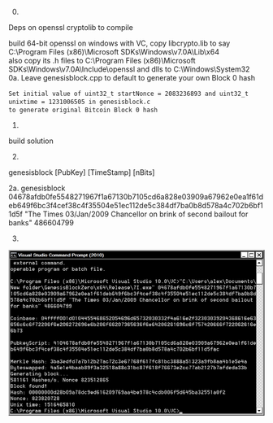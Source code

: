 0.
Deps on openssl cryptolib to compile

build 64-bit openssl on windows with VC, copy libcrypto.lib to say  C:\Program Files (x86)\Microsoft SDKs\Windows\v7.0A\Lib\x64  
also copy its .h files to C:\Program Files (x86)\Microsoft SDKs\Windows\v7.0A\Include\openssl
and dlls to C:\Windows\System32  
0a. Leave genesisblock.cpp to default to generate your own Block 0 hash

    Set initial value of uint32_t startNonce = 2083236893 and uint32_t unixtime = 1231006505 in genesisblock.c
    to generate original Bitcoin Block 0 hash

1.
build solution

2.
genesisblock [PubKey] [TimeStamp] [nBits]

2a.
genesisblock 04678afdb0fe5548271967f1a67130b7105cd6a828e03909a67962e0ea1f61deb649f6bc3f4cef38c4f35504e51ec112de5c384df7ba0b8d578a4c702b6bf11d5f "The Times 03/Jan/2009 Chancellor on brink of second bailout for banks" 486604799

3.
![Screen1](/screens/Untitled%201.jpg)
